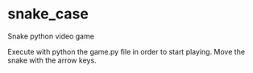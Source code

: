 # snake_case
Snake python video game

Execute with python the game.py file in order to start playing.
Move the snake with the arrow keys.
